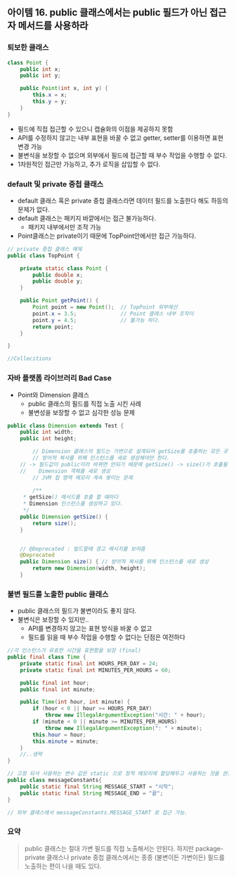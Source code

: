 ## 아이템 16. public 클래스에서는 public 필드가 아닌 접근자 메서드를 사용하라

### 퇴보한 클래스
```java
class Point {
	public int x;
	public int y;

	public Point(int x, int y) {
		this.x = x;
		this.y = y;
	}
}
```
- 필드에 직접 접근할 수 있으니 캡슐화의 이점을 제공하지 못함
- API를 수정하지 않고는 내부 표현을 바꿀 수 없고 getter, setter를 이용하면 표현 변경 가능
- 불변식을 보장할 수 없으며 외부에서 필드에 접근할 때 부수 작업을 수행할 수 없다.
- 1차원적인 접근만 가능하고, 추가 로직을 삽입할 수 없다.

### default 및 private 중첩 클래스
- default 클래스 혹은 private 중첩 클래스라면 데이터 필드를 노출한다 해도 하등의 문제가 없다.
- default 클래스는 패키지 바깥에서는 접근 불가능하다.
  - 패키지 내부에서만 조작 가능
- Point클래스는 private이기 때문에 TopPoint안에서만 접근 가능하다.
```java
// private 중첩 클래스 예제
public class TopPoint {

    private static class Point {
        public double x;
        public double y;
    }

    public Point getPoint() {
        Point point = new Point();  // TopPoint 외부에선
        point.x = 3.5;              // Point 클래스 내부 조작이
        point.y = 4.5;              // 불가능 하다.
        return point;
    }

}

//Collecitions
```

### 자바 플랫폼 라이브러리 Bad Case
- Point와 Dimension 클래스
  - public 클래스의 필드를 직접 노출 시킨 사례
  - 불변성을 보장할 수 없고 심각한 성능 문제
```java
public class Dimension extends Test {
    public int width;
    public int height;

		// Dimension 클래스의 필드는 가변으로 설계되어 getSize를 호출하는 모든 곳에서 
		// 방어적 복사를 위해 인스턴스를 새로 생성해야만 한다.
    // -> 필드값이 public이라 바뀌면 안되기 때문에 getSize() -> size()가 호출될 때 마다
    //    Dimension 객체를 새로 생성
		// JVM 힙 영역 메모리 계속 쌓이는 문제
		
		/**
     * getSize() 메서드를 호출 할 때마다
     * Dimension 인스턴스를 생성하고 있다.
     */
    public Dimension getSize() {
        return size();
    }


    // @Deprecated : 빌드할때 경고 메시지를 보여줌
    @Deprecated
    public Dimension size() { // 방어적 복사를 위해 인스턴스를 새로 생성
        return new Dimension(width, height);
    }
```

### 불변 필드를 노출한 public 클래스
- public 클래스의 필드가 불변이라도 좋지 않다.
- 불변식은 보장할 수 있지만.. 
  - API를 변경하지 않고는 표현 방식을 바꿀 수 없고
  - 필드를 읽을 때 부수 작업을 수행할 수 없다는 단점은 여전하다
```java
//각 인스턴스가 유효한 시간을 표현함을 보장 (final)
public final class Time {
    private static final int HOURS_PER_DAY = 24;
    private static final int MINUTES_PER_HOURS = 60;

    public final int hour;
    public final int minute;

    public Time(int hour, int minute) {
        if (hour < 0 || hour >= HOURS_PER_DAY)
            throw new IllegalArgumentException("시간: " + hour);
        if (minute < 0 || minute >= MINUTES_PER_HOURS)
            throw new IllegalArgumentException(": " + minute);
        this.hour = hour;
        this.minute = minute;
    }
    //..생략
}
```

```java
// 고정 되서 사용하는 변수 값은 static 으로 정적 메모리에 할당해두고 사용하는 것을 권장
public class messageConstants{
    public static final String MESSAGE_START = "시작";
    public static final String MESSAGE_END = "끝";
}

// 외부 클래스에서 messageConstants.MESSAGE_START 로 접근 가능.
```

### 요약
> public 클래스는 절대 가변 필드를 직접 노출해서는 안된다. 
하지만 package-private 클래스나 private 중첩 클래스에서는 종종 (불변이든 가변이든) 필드를 노출하는 편이 나을 때도 있다.
